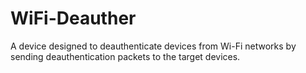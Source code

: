 # WiFi-Deauther
A device designed to deauthenticate devices from Wi-Fi networks by sending deauthentication packets to the target devices.
